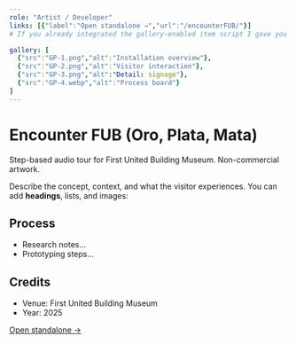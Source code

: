 ```yaml
---
role: "Artist / Developer"
links: [{"label":"Open standalone →","url":"/encounterFUB/"}]
# If you already integrated the gallery-enabled item script I gave you earlier, you can also declare a gallery like this:

gallery: [
  {"src":"GP-1.png","alt":"Installation overview"},
  {"src":"GP-2.png","alt":"Visitor interaction"},
  {"src":"GP-3.png","alt":"Detail: signage"},
  {"src":"GP-4.webp","alt":"Process board"}
]
---
```


# Encounter FUB (Oro, Plata, Mata)

Step-based audio tour for First United Building Museum. Non-commercial artwork.

Describe the concept, context, and what the visitor experiences. You can add **headings**, lists, and images:

## Process
- Research notes…
- Prototyping steps…

## Credits
- Venue: First United Building Museum
- Year: 2025



<a href="https://art.rosveluz.com/encounterFUB/" target="_blank" rel="noopener">Open standalone →</a>



